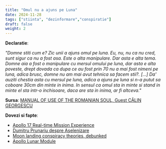 ```yaml
---
title: "Omul nu a ajuns pe Luna"
date: 2024-11-28
tags: ["stiinta", "dezinformare","conspiratie"]
draft: false
weight: 2
---
```


**Declaratie**: 

*"Domne stiti cum e? Zic unii a ajuns omul pe luna. Eu, nu, nu ca nu cred, sunt sigur ca nu a fost asa. Este o alta manipulare. Dar asta e alta tema. Domne aia <span class="emphasis">a fost o manipulare cu mersul omului pe luna</span>, dar asta e alta poveste, drept dovada ca dupa ce au fost prin 70 nu a mai fost nimeni pe luna, adica brusc, domne nu am mai avut tehnica sa facem stii?. [...] Da' auziti chestia asta cu mersul pe luna, adica a ajuns pe luna si n-a putut sa coboare 30cm din minte in inima. In sensul ca omul sta in minte si stand in minte el sta intr-o inchisoare, daca are sta in inima, ar fi altceva."*


**Sursa**: [MANUAL OF USE OF THE ROMANIAN SOUL, Guest CĂLIN GEORGESCU](https://www.youtube.com/watch?v=TOMcErkWalI)
<!--more-->
**Dovezi si fapte**: 
- [Apollo 17 Real-time Mission Experience](https://apolloinrealtime.org/17/?t=120:49:25)
- [Dumitru Prunariu despre Aselenizare](https://www.youtube.com/watch?v=-fCjzPLyySs)
- [Moon landing conspiracy theories, debunked](https://www.rmg.co.uk/stories/topics/moon-landing-conspiracy-theories-debunked)
- [Apollo Lunar Module](https://en.m.wikipedia.org/wiki/Apollo_Lunar_Module)


